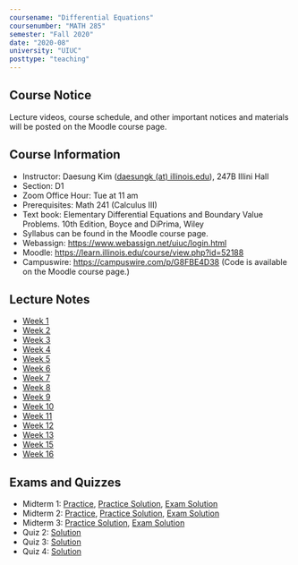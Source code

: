 ```yaml
---
coursename: "Differential Equations"
coursenumber: "MATH 285"
semester: "Fall 2020"
date: "2020-08"
university: "UIUC"
posttype: "teaching"
---
```

## Course Notice
Lecture videos, course schedule, and other important notices and materials will be posted on the Moodle course page.

## Course Information

- Instructor: Daesung Kim ([daesungk (at) illinois.edu](mailto:daesungk@illinois.edu)), 247B Illini Hall
- Section: D1
- Zoom Office Hour: Tue at 11 am 
- Prerequisites: Math 241 (Calculus III)
- Text book: Elementary Differential Equations and Boundary Value Problems. 10th Edition, Boyce and DiPrima, Wiley
- Syllabus can be found in the Moodle course page.
- Webassign: https://www.webassign.net/uiuc/login.html
- Moodle: https://learn.illinois.edu/course/view.php?id=52188
- Campuswire: https://campuswire.com/p/G8FBE4D38 (Code is available on the Moodle course page.)

## Lecture Notes 
- [Week 1](https://daesungk.github.io/teaching/math285f20/math285f20-note-w1.pdf) 
- [Week 2](https://daesungk.github.io/teaching/math285f20/math285f20-note-w2.pdf)
- [Week 3](https://daesungk.github.io/teaching/math285f20/math285f20-note-w3.pdf)
- [Week 4](https://daesungk.github.io/teaching/math285f20/math285f20-note-w4.pdf)
- [Week 5](https://daesungk.github.io/teaching/math285f20/math285f20-note-w5.pdf)
- [Week 6](https://daesungk.github.io/teaching/math285f20/math285f20-note-w6.pdf)
- [Week 7](https://daesungk.github.io/teaching/math285f20/math285f20-note-w7.pdf)
- [Week 8](https://daesungk.github.io/teaching/math285f20/math285f20-note-w8.pdf)
- [Week 9](https://daesungk.github.io/teaching/math285f20/math285f20-note-w9.pdf)
- [Week 10](https://daesungk.github.io/teaching/math285f20/math285f20-note-w10.pdf)
- [Week 11](https://daesungk.github.io/teaching/math285f20/math285f20-note-w11.pdf)
- [Week 12](https://daesungk.github.io/teaching/math285f20/math285f20-note-w12.pdf)
- [Week 13](https://daesungk.github.io/teaching/math285f20/math285f20-note-w13.pdf)
- [Week 15](https://daesungk.github.io/teaching/math285f20/math285f20-note-w15.pdf)
- [Week 16](https://daesungk.github.io/teaching/math285f20/math285f20-note-w16.pdf)

## Exams and Quizzes
- Midterm 1: [Practice](https://daesungk.github.io/teaching/math285f20/math285f20-mid1-practice.pdf), [Practice Solution](https://daesungk.github.io/teaching/math285f20/math285f20-mid1-practice-sol.pdf), [Exam Solution](https://daesungk.github.io/teaching/math285f20/math285f20-mid1-solution.pdf)
- Midterm 2: [Practice](https://daesungk.github.io/teaching/math285f20/math285f20-mid2-practice.pdf), [Practice Solution](https://daesungk.github.io/teaching/math285f20/math285f20-mid2-practice-sol.pdf), [Exam Solution](https://daesungk.github.io/teaching/math285f20/math285f20-mid2-solution.pdf)
- Midterm 3: [Practice Solution](https://daesungk.github.io/teaching/math285f20/math285f20-mid3-practice-sol.pdf), [Exam Solution](https://daesungk.github.io/teaching/math285f20/math285f20-mid3-solution.pdf)
- Quiz 2: [Solution](https://daesungk.github.io/teaching/math285f20/math285f20-quiz2-solution.pdf)
- Quiz 3: [Solution](https://daesungk.github.io/teaching/math285f20/math285f20-quiz3-solution.pdf)
- Quiz 4: [Solution](https://daesungk.github.io/teaching/math285f20/math285f20-quiz4-solution.pdf)

